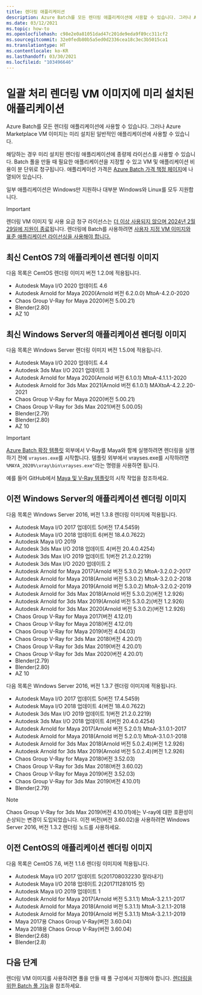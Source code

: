 ```yaml
---
title: 렌더링 애플리케이션
description: Azure Batch를 모든 렌더링 애플리케이션에 사용할 수 있습니다. 그러나 Azure Marketplace VM 이미지는 미리 설치된 일반적인 애플리케이션에 사용할 수 있습니다.
ms.date: 03/12/2021
ms.topic: how-to
ms.openlocfilehash: c98e2e0a81051dad47c201de9eda9f89cc311cf2
ms.sourcegitcommit: 32e0fedb80b5a5ed0d2336cea18c3ec3b5015ca1
ms.translationtype: HT
ms.contentlocale: ko-KR
ms.lasthandoff: 03/30/2021
ms.locfileid: "103496646"
---
```

# <a name="pre-installed-applications-on-batch-rendering-vm-images"></a>일괄 처리 렌더링 VM 이미지에 미리 설치된 애플리케이션

Azure Batch를 모든 렌더링 애플리케이션에 사용할 수 있습니다. 그러나 Azure Marketplace VM 이미지는 미리 설치된 일반적인 애플리케이션에 사용할 수 있습니다.

해당하는 경우 미리 설치된 렌더링 애플리케이션에 종량제 라이선스를 사용할 수 있습니다. Batch 풀을 만들 때 필요한 애플리케이션을 지정할 수 있고 VM 및 애플리케이션 비용이 분 단위로 청구됩니다. 애플리케이션 가격은 [Azure Batch 가격 책정 페이지](https://azure.microsoft.com/pricing/details/batch/#graphic-rendering)에 나열되어 있습니다.

일부 애플리케이션은 Windows만 지원하나 대부분 Windows와 Linux를 모두 지원합니다.

> [!IMPORTANT]
> 렌더링 VM 이미지 및 사용 요금 청구 라이선스는 [더 이상 사용되지 않으며 2024년 2월 29일에 지원이 종료](https://azure.microsoft.com/updates/azure-batch-rendering-vm-images-licensing-will-be-retired-on-29-february-2024/)됩니다. 렌더링에 Batch를 사용하려면 [사용자 지정 VM 이미지와 표준 애플리케이션 라이선싱을 사용해야 합니다.](batch-rendering-functionality.md#batch-pools-using-custom-vm-images-and-standard-application-licensing)

## <a name="applications-on-latest-centos-7-rendering-image"></a>최신 CentOS 7의 애플리케이션 렌더링 이미지

다음 목록은 CentOS 렌더링 이미지 버전 1.2.0에 적용됩니다.

* Autodesk Maya I/O 2020 업데이트 4.6
* Autodesk Arnold for Maya 2020(Arnold 버전 6.2.0.0) MtoA-4.2.0-2020
* Chaos Group V-Ray for Maya 2020(버전 5.00.21)
* Blender(2.80)
* AZ 10

## <a name="applications-on-latest-windows-server-rendering-image"></a>최신 Windows Server의 애플리케이션 렌더링 이미지

다음 목록은 Windows Server 렌더링 이미지 버전 1.5.0에 적용됩니다.

* Autodesk Maya I/O 2020 업데이트 4.4
* Autodesk 3ds Max I/O 2021 업데이트 3
* Autodesk Arnold for Maya 2020(Arnold 버전 6.1.0.1) MtoA-4.1.1.1-2020
* Autodesk Arnold for 3ds Max 2021(Arnold 버전 6.1.0.1) MAXtoA-4.2.2.20-2021
* Chaos Group V-Ray for Maya 2020(버전 5.00.21)
* Chaos Group V-Ray for 3ds Max 2021(버전 5.00.05)
* Blender(2.79)
* Blender(2.80)
* AZ 10

> [!IMPORTANT]
> [Azure Batch 확장 템플릿](https://github.com/Azure/batch-extension-templates) 외부에서 V-Ray를 Maya와 함께 실행하려면 렌더링을 실행하기 전에 `vrayses.exe`를 시작합니다. 템플릿 외부에서 vrayses.exe를 시작하려면 `%MAYA_2020%\vray\bin\vrayses.exe"`라는 명령을 사용하면 됩니다.
>
> 예를 들어 GitHub에서 [Maya 및 V-Ray 템플릿](https://github.com/Azure/batch-extension-templates/blob/master/templates/maya/render-vray-windows/pool.template.json)의 시작 작업을 참조하세요.

## <a name="applications-on-previous-windows-server-rendering-images"></a>이전 Windows Server의 애플리케이션 렌더링 이미지

다음 목록은 Windows Server 2016, 버전 1.3.8 렌더링 이미지에 적용됩니다.

* Autodesk Maya I/O 2017 업데이트 5(버전 17.4.5459)
* Autodesk Maya I/O 2018 업데이트 6(버전 18.4.0.7622)
* Autodesk Maya I/O 2019
* Autodesk 3ds Max I/O 2018 업데이트 4(버전 20.4.0.4254)
* Autodesk 3ds Max I/O 2019 업데이트 1(버전 21.2.0.2219)
* Autodesk 3ds Max I/O 2020 업데이트 2
* Autodesk Arnold for Maya 2017(Arnold 버전 5.3.0.2) MtoA-3.2.0.2-2017
* Autodesk Arnold for Maya 2018(Arnold 버전 5.3.0.2) MtoA-3.2.0.2-2018
* Autodesk Arnold for Maya 2019(Arnold 버전 5.3.0.2) MtoA-3.2.0.2-2019
* Autodesk Arnold for 3ds Max 2018(Arnold 버전 5.3.0.2)(버전 1.2.926)
* Autodesk Arnold for 3ds Max 2019(Arnold 버전 5.3.0.2)(버전 1.2.926)
* Autodesk Arnold for 3ds Max 2020(Arnold 버전 5.3.0.2)(버전 1.2.926)
* Chaos Group V-Ray for Maya 2017(버전 4.12.01)
* Chaos Group V-Ray for Maya 2018(버전 4.12.01)
* Chaos Group V-Ray for Maya 2019(버전 4.04.03)
* Chaos Group V-Ray for 3ds Max 2018(버전 4.20.01)
* Chaos Group V-Ray for 3ds Max 2019(버전 4.20.01)
* Chaos Group V-Ray for 3ds Max 2020(버전 4.20.01)
* Blender(2.79)
* Blender(2.80)
* AZ 10

다음 목록은 Windows Server 2016, 버전 1.3.7 렌더링 이미지에 적용됩니다.

* Autodesk Maya I/O 2017 업데이트 5(버전 17.4.5459)
* Autodesk Maya I/O 2018 업데이트 4(버전 18.4.0.7622)
* Autodesk 3ds Max I/O 2019 업데이트 1(버전 21.2.0.2219)
* Autodesk 3ds Max I/O 2018 업데이트 4(버전 20.4.0.4254)
* Autodesk Arnold for Maya 2017(Arnold 버전 5.2.0.1) MtoA-3.1.0.1-2017
* Autodesk Arnold for Maya 2018(Arnold 버전 5.2.0.1) MtoA-3.1.0.1-2018
* Autodesk Arnold for 3ds Max 2018(Arnold 버전 5.0.2.4)(버전 1.2.926)
* Autodesk Arnold for 3ds Max 2019(Arnold 버전 5.0.2.4)(버전 1.2.926)
* Chaos Group V-Ray for Maya 2018(버전 3.52.03)
* Chaos Group V-Ray for 3ds Max 2018(버전 3.60.02)
* Chaos Group V-Ray for Maya 2019(버전 3.52.03)
* Chaos Group V-Ray for 3ds Max 2019(버전 4.10.01)
* Blender(2.79)

> [!NOTE]
> Chaos Group V-Ray for 3ds Max 2019(버전 4.10.01)에는 V-ray에 대한 호환성이 손상되는 변경이 도입되었습니다. 이전 버전(버전 3.60.02)을 사용하려면 Windows Server 2016, 버전 1.3.2 렌더링 노드를 사용하세요.

## <a name="applications-on-previous-centos-rendering-images"></a>이전 CentOS의 애플리케이션 렌더링 이미지

다음 목록은 CentOS 7.6, 버전 1.1.6 렌더링 이미지에 적용됩니다.

* Autodesk Maya I/O 2017 업데이트 5(201708032230 잘라내기)
* Autodesk Maya I/O 2018 업데이트 2(201711281015 컷)
* Autodesk Maya I/O 2019 업데이트 1
* Autodesk Arnold for Maya 2017(Arnold 버전 5.3.1.1) MtoA-3.2.1.1-2017
* Autodesk Arnold for Maya 2018(Arnold 버전 5.3.1.1) MtoA-3.2.1.1-2018
* Autodesk Arnold for Maya 2019(Arnold 버전 5.3.1.1) MtoA-3.2.1.1-2019
* Maya 2017용 Chaos Group V-Ray(버전 3.60.04)
* Maya 2018용 Chaos Group V-Ray(버전 3.60.04)
* Blender(2.68)
* Blender(2.8)

## <a name="next-steps"></a>다음 단계

렌더링 VM 이미지를 사용하려면 풀을 만들 때 풀 구성에서 지정해야 합니다. [렌더링을 위한 Batch 풀 기능](./batch-rendering-functionality.md)을 참조하세요.
